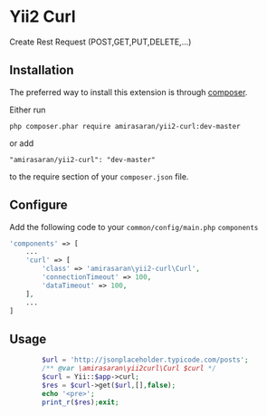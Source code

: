 Yii2 Curl
=========
Create Rest Request (POST,GET,PUT,DELETE,...)

Installation
------------

The preferred way to install this extension is through [composer](http://getcomposer.org/download/).

Either run

```
php composer.phar require amirasaran/yii2-curl:dev-master
```

or add

```
"amirasaran/yii2-curl": "dev-master"
```

to the require section of your `composer.json` file.


Configure
---------

Add the following code to your `common/config/main.php` `components`

```php
'components' => [
    ...
    'curl' => [
        'class' => 'amirasaran\yii2-curl\Curl',
        'connectionTimeout' => 100,
        'dataTimeout' => 100,
    ],
    ...
]
```


Usage
-----

```php
        $url = 'http://jsonplaceholder.typicode.com/posts';
        /** @var \amirasaran\yii2curl\Curl $curl */
        $curl = Yii::$app->curl;
        $res = $curl->get($url,[],false);
        echo '<pre>';
        print_r($res);exit;
```